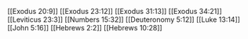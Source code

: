 [[Exodus 20:9]]
[[Exodus 23:12]]
[[Exodus 31:13]]
[[Exodus 34:21]]
[[Leviticus 23:3]]
[[Numbers 15:32]]
[[Deuteronomy 5:12]]
[[Luke 13:14]]
[[John 5:16]]
[[Hebrews 2:2]]
[[Hebrews 10:28]]
